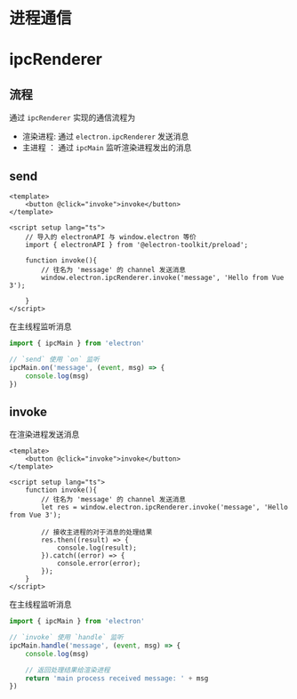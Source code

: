 # 进程通信

# ipcRenderer

## 流程

通过 `ipcRenderer` 实现的通信流程为
- 渲染进程: 通过 `electron.ipcRenderer` 发送消息
- 主进程 ： 通过 `ipcMain`  监听渲染进程发出的消息

## send

```vue
<template>
    <button @click="invoke">invoke</button>    
</template>

<script setup lang="ts">
    // 导入的 electronAPI 与 window.electron 等价
    import { electronAPI } from '@electron-toolkit/preload';
    
    function invoke(){
        // 往名为 'message' 的 channel 发送消息
        window.electron.ipcRenderer.invoke('message', 'Hello from Vue 3');

    }
</script>
```

在主线程监听消息

```ts
import { ipcMain } from 'electron'

// `send` 使用 `on` 监听
ipcMain.on('message', (event, msg) => {
    console.log(msg)
})
```

## invoke

在渲染进程发送消息

```vue
<template>
    <button @click="invoke">invoke</button>    
</template>

<script setup lang="ts">
    function invoke(){
        // 往名为 'message' 的 channel 发送消息
        let res = window.electron.ipcRenderer.invoke('message', 'Hello from Vue 3');

        // 接收主进程的对于消息的处理结果
        res.then((result) => {
            console.log(result);
        }).catch((error) => {
            console.error(error);
        });
    }
</script>
```

在主线程监听消息

```ts
import { ipcMain } from 'electron'

// `invoke` 使用 `handle` 监听
ipcMain.handle('message', (event, msg) => {
    console.log(msg)

    // 返回处理结果给渲染进程
    return 'main process received message: ' + msg
})
```
